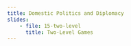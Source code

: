```yaml
---
title: Domestic Politics and Diplomacy
slides:
    - file: 15-two-level
      title: Two-Level Games
---
```

